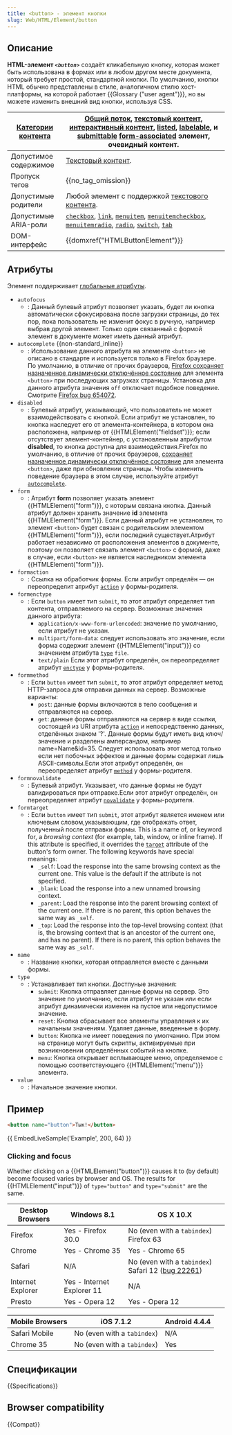 ```yaml
---
title: <button> - элемент кнопки
slug: Web/HTML/Element/button
---
```


## Описание

**HTML-элемент _`<button>`_** создаёт кликабельную кнопку, которая может быть использована в формах или в любом другом месте документа, который требует простой, стандартной кнопки. По умолчанию, кнопки HTML обычно представлены в стиле, аналогичном стилю хост-платформы, на которой работает {{Glossary ("user agent")}}, но вы можете изменить внешний вид кнопки, используя CSS.

| [Категории контента](/ru/docs/HTML/Content_categories/) | [Общий поток](/ru/docs/HTML/Content_categories#Flow_content), [текстовый контент](/ru/docs/HTML/Content_categories#Phrasing_content), [интерактивный контент](/ru/docs/HTML/Content_categories#Interactive_content), [listed](/ru/docs/HTML/Content_categories#Form_listed), [labelable](/ru/docs/HTML/Content_categories#Form_labelable), и [submittable](/ru/docs/HTML/Content_categories#Form_submittable) [form-associated](/ru/docs/HTML/Content_categories#Form-associated_) элемент, очевидный контент.                                                                                                                                                                                                                       |
| ------------------------------------------------------- | ------------------------------------------------------------------------------------------------------------------------------------------------------------------------------------------------------------------------------------------------------------------------------------------------------------------------------------------------------------------------------------------------------------------------------------------------------------------------------------------------------------------------------------------------------------------------------------------------------------------------------------------------------------------------------------------------------------------------------------ |
| Допустимое содержимое                                   | [Текстовый контент](/ru/docs/HTML/Content_categories#Phrasing_content).                                                                                                                                                                                                                                                                                                                                                                                                                                                                                                                                                                                                                                                              |
| Пропуск тегов                                           | {{no_tag_omission}}                                                                                                                                                                                                                                                                                                                                                                                                                                                                                                                                                                                                                                                                                                                  |
| Допустимые родители                                     | Любой элемент с поддержкой [текстового контента](/ru/docs/HTML/Content_categories#Phrasing_content).                                                                                                                                                                                                                                                                                                                                                                                                                                                                                                                                                                                                                                 |
| Допустимые ARIA-роли                                    | <code><a href="/ru/docs/Web/Accessibility/ARIA/Roles/checkbox_role">checkbox</a></code>, <code><a href="/ru/docs/Web/Accessibility/ARIA/Roles/link_role">link</a></code>, <code><a href="/ru/docs/Web/Accessibility/ARIA/Roles/menuitem_role">menuitem</a></code>, <code><a href="/ru/docs/Web/Accessibility/ARIA/Roles/menuitemcheckbox_role">menuitemcheckbox</a></code>, <code><a href="/ru/docs/Web/Accessibility/ARIA/Roles/menuitemradio_role">menuitemradio</a></code>, <code><a href="/ru/docs/Web/Accessibility/ARIA/Roles/radio_role">radio</a></code>, <code><a href="/ru/docs/Web/Accessibility/ARIA/Roles/switch_role">switch</a></code>, <code><a href="/ru/docs/Web/Accessibility/ARIA/Roles/tab_role">tab</a></code> |
| DOM-интерфейс                                           | {{domxref("HTMLButtonElement")}}                                                                                                                                                                                                                                                                                                                                                                                                                                                                                                                                                                                                                                                                                                     |

## Атрибуты

Элемент поддерживает [глобальные атрибуты](/ru/docs/HTML/Global_attributes).

- `autofocus`
  - : Данный булевый атрибут позволяет указать, будет ли кнопка автоматически сфокусирована после загрузки страницы, до тех пор, пока пользователь не изменит фокус в ручную, например выбрав другой элемент. Только один связанный с формой элемент в документе может иметь данный атрибут.
- `autocomplete` {{non-standard_inline}}
  - : Использование данного атрибута на элементе `<button>` не описано в стандарте и используется только в Firefox браузере. По умолчанию, в отличие от прочих браузеров, [Firefox сохраняет назначенное динамически отключённое состояние](https://stackoverflow.com/questions/5985839/bug-with-firefox-disabled-attribute-of-input-not-resetting-when-refreshing) для элемента `<button>` при последующих загрузках страницы. Установка для данного атрибута значения `off` отключает подобное поведение. Смотрите [Firefox bug 654072](https://bugzil.la/654072).
- `disabled`
  - : Булевый атрибут, указывающий, что пользователь не может взаимодействовать с кнопкой. Если атрибут не установлен, то кнопка наследует его от элемента-контейнера, в котором она расположена, например от {{HTMLElement("fieldset")}}; если отсутствует элемент-контейнер, с установленным атрибутом **disabled**, то кнопка доступна для взаимодействия.Firefox по умолчанию, в отличие от прочих браузеров, [сохраняет назначенное динамически отключённое состояние](https://stackoverflow.com/questions/5985839/bug-with-firefox-disabled-attribute-of-input-not-resetting-when-refreshing) для элемента `<button>`, даже при обновлении страницы. Чтобы изменить поведение браузера в этом случае, используйте атрибут [`autocomplete`](/ru/docs/Web/HTML/Element/button#autocomplete).
- `form`
  - : Атрибут **form** позволяет указать элемент {{HTMLElement("form")}}, с которым связана кнопка. Данный атрибут должен хранить значение **id** элемента {{HTMLElement("form")}}. Если данный атрибут не установлен, то элемент `<button>` будет связан с родительским элементом {{HTMLElement("form")}}, если последний существует.Атрибут работает независимо от расположения элементов в документе, поэтому он позволяет связать элемент `<button>` с формой, даже в случае, если `<button>` не является наследником элемента {{HTMLElement("form")}}.
- `formaction`
  - : Ссылка на обработчик формы. Если атрибут определён — он переопределит атрибут [`action`](/ru/docs/Web/HTML/Element/form#action) у формы-родителя.
- `formenctype`
  - : Если `button` имеет тип `submit`, то этот атрибут определяет тип контента, отправляемого на сервер. Возможные значения данного атрибута:
    - `application/x-www-form-urlencoded`: значение по умолчанию, если атрибут не указан.
    - `multipart/form-data`: следует использовать это значение, если форма содержит элемент {{HTMLElement("input")}} со значением атрибута [`type`](/ru/docs/Web/HTML/Element/input#type) `file`.
    - `text/plain` Если этот атрибут определён, он переопределяет атрибут [`enctype`](/ru/docs/Web/HTML/Element/form#enctype) у формы-родителя.
- `formmethod`
  - : Если `button` имеет тип `submit`, то этот атрибут определяет метод HTTP-запроса для отправки данных на сервер. Возможные варианты:
    - `post`: данные формы включаются в тело сообщения и отправляются на сервер.
    - `get`: данные формы отправляются на сервер в виде ссылки, состоящей из URI атрибута [`action`](/ru/docs/Web/HTML/Element/form#action) и непосредственно данных, отделённых знаком '?'. Данные формы будут иметь вид ключ/значение и разделены амперсандом, например name=Name\&id=35. Следует использовать этот метод только если нет побочных эффектов и данные формы содержат лишь ASCII-символы.Если этот атрибут определён, он переопределяет атрибут [`method`](/ru/docs/Web/HTML/Element/form#method) у формы-родителя.
- `formnovalidate`
  - : Булевый атрибут. Указывает, что данные формы не будут валидироваться при отправке.Если этот атрибут определён, он переопределяет атрибут [`novalidate`](/ru/docs/Web/HTML/Element/form#novalidate) у формы-родителя.
- `formtarget`
  - : Если `button` имеет тип `submit`, этот атрибут является именем или ключевым словом,указывающим, где отображать ответ, полученный после отправки формы. This is a name of, or keyword for, a _browsing context_ (for example, tab, window, or inline frame). If this attribute is specified, it overrides the [`target`](/ru/docs/Web/HTML/Element/form#target) attribute of the button's form owner. The following keywords have special meanings:
    - `_self`: Load the response into the same browsing context as the current one. This value is the default if the attribute is not specified.
    - `_blank`: Load the response into a new unnamed browsing context.
    - `_parent`: Load the response into the parent browsing context of the current one. If there is no parent, this option behaves the same way as `_self`.
    - `_top`: Load the response into the top-level browsing context (that is, the browsing context that is an ancestor of the current one, and has no parent). If there is no parent, this option behaves the same way as `_self`.
- `name`
  - : Название кнопки, которая отправляется вместе с данными формы.
- `type`
  - : Устанавливает тип кнопки. Достпуные значения:
    - `submit`: Кнопка отправляет данные формы на сервер. Это значение по умолчанию, если атрибут не указан или если атрибут динамически изменен на пустое или недопустимое значение.
    - `reset`: Кнопка сбрасывает все элементы управления к их начальным значениям. Удаляет данные, введенные в форму.
    - `button`: Кнопка не имеет поведения по умолчанию. При этом на странице могут быть скрипты, активируемые при возникновении определённых событий на кнопке.
    - `menu`: Кнопка открывает всплывающее меню, определяемое с помощью соответствующего {{HTMLElement("menu")}} элемента.
- `value`
  - : Начальное значение кнопки.

## Пример

```html
<button name="button">Тык!</button>
```

{{ EmbedLiveSample('Example', 200, 64) }}

### Clicking and focus

Whether clicking on a {{HTMLElement("button")}} causes it to (by default) become focused varies by browser and OS. The results for {{HTMLElement("input")}} of `type="button"` and `type="submit"` are the same.

| Desktop Browsers  | Windows 8.1                | OS X 10.X                                                                                          |
| ----------------- | -------------------------- | -------------------------------------------------------------------------------------------------- |
| Firefox           | Yes - Firefox 30.0         | No (even with a `tabindex`) Firefox 63                                                             |
| Chrome            | Yes - Chrome 35            | Yes - Chrome 65                                                                                    |
| Safari            | N/A                        | No (even with a `tabindex`) Safari 12 ([bug 22261](https://bugs.webkit.org/show_bug.cgi?id=22261)) |
| Internet Explorer | Yes - Internet Explorer 11 | N/A                                                                                                |
| Presto            | Yes - Opera 12             | Yes - Opera 12                                                                                     |

| Mobile Browsers | iOS 7.1.2                   | Android 4.4.4 |
| --------------- | --------------------------- | ------------- |
| Safari Mobile   | No (even with a `tabindex`) | N/A           |
| Chrome 35       | No (even with a `tabindex`) | Yes           |

## Спецификации

{{Specifications}}

## Browser compatibility

{{Compat}}

